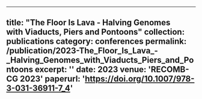 
---
title: "The Floor Is Lava - Halving Genomes with Viaducts, Piers and Pontoons"
collection: publications
category: conferences
permalink: /publication/2023-The_Floor_Is_Lava_-_Halving_Genomes_with_Viaducts_Piers_and_Pontoons
excerpt: ''
date: 2023
venue: 'RECOMB-CG 2023'
paperurl: 'https://doi.org/10.1007/978-3-031-36911-7_4'
---



